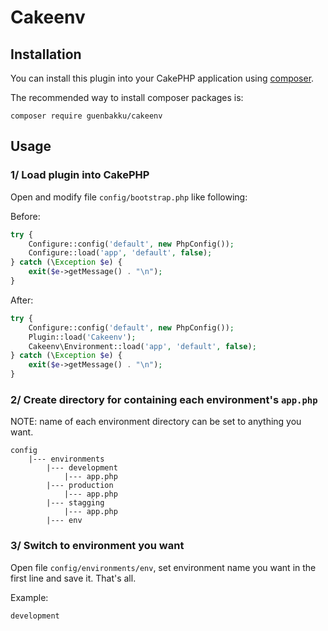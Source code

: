 # Cakeenv

## Installation

You can install this plugin into your CakePHP application using [composer](http://getcomposer.org).

The recommended way to install composer packages is:

```
composer require guenbakku/cakeenv
```

## Usage

### 1/ Load plugin into CakePHP

Open and modify file `config/bootstrap.php` like following:

Before:

~~~ php
try {
    Configure::config('default', new PhpConfig());
    Configure::load('app', 'default', false);
} catch (\Exception $e) {
    exit($e->getMessage() . "\n");
}
~~~

After:

~~~ php
try {
    Configure::config('default', new PhpConfig());
    Plugin::load('Cakeenv');
    Cakeenv\Environment::load('app', 'default', false);
} catch (\Exception $e) {
    exit($e->getMessage() . "\n");
}
~~~

### 2/ Create directory for containing each environment's `app.php`

NOTE: name of each environment directory can be set to anything you want.

~~~
config
    |--- environments
        |--- development
            |--- app.php
        |--- production
            |--- app.php
        |--- stagging
            |--- app.php
        |--- env
~~~

### 3/ Switch to environment you want

Open file `config/environments/env`, set environment name you want in the first line and save it. That's all.

Example:

~~~
development
~~~ 

